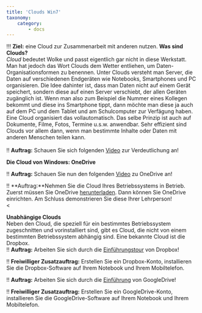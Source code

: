 ```yaml
---
title: 'Clouds Win7'
taxonomy:
    category:
        - docs
---
```


!!! **Ziel:** eine Cloud zur Zusammenarbeit mit anderen nutzen.
**Was sind Clouds?**<br>
*Cloud* bedeutet Wolke und passt eigentlich gar nicht in diese Werkstatt. Man hat jedoch das Wort Clouds dem Wetter entliehen, um Daten-Organisationsformen zu benennen. Unter Clouds versteht man Server, die Daten auf verschiedenen Endgeräten wie Notebooks, Smartphones und PC organisieren. Die Idee dahinter ist, dass man Daten nicht auf einem Gerät speichert, sondern diese auf einen Server verschiebt, der allen Geräten zugänglich ist. Wenn man also zum Beispiel die Nummer eines Kollegen bekommt und diese ins Smartphone tippt, dann möchte man diese ja auch auf dem PC und dem Tablet und am Schulcomputer zur Verfägung haben. Eine Cloud organisiert das vollautomatisch. Das selbe Prinzip ist auch auf Dokumente, Filme, Fotos, Termine u.s.w. anwendbar. Sehr effizient sind Clouds vor allem dann, wenn man bestimmte Inhalte oder Daten mit anderen Menschen teilen kann.<br><br>
!! **Auftrag:** Schauen Sie sich folgenden [Video](https://www.youtube.com/watch?v=NoABtadYfxo) zur Verdeutlichung an! <br>

**Die Cloud von Windows: OneDrive**

!! **Auftrag:** Schauen Sie nun den folgenden [Video](https://www.youtube.com/watch?v=KeY_1C4-wm8) zu OneDrive an!<br>

!! **Auftrag:**Nehmen Sie die Cloud Ihres Betriebssystems in Betrieb. Zuerst müssen Sie OneDrive [ herunterladen](https://onedrive.live.com/about/de-ch/support). Dann können Sie OneDrive einrichten. Am Schluss demonstrieren Sie diese Ihrer Lehrperson!<br><

**Unabhängige Clouds**<br>
Neben den Cloud, die speziell für ein bestimmtes Betriebssystem zugeschnitten und vorinstalliert sind, gibt es Cloud, die nicht von einem bestimmten Betriebssystem abhängig sind. Eine bekannte Cloud ist die Dropbox. <br>
!! **Auftrag:** Arbeiten Sie sich durch die [Einführungstour](https://www.dropbox.com/tour/0|) von Dropbox!<br>

!! **Freiwilliger Zusatzauftrag:** Erstellen Sie ein Dropbox-Konto, installieren Sie die Dropbox-Software auf Ihrem Notebook und Ihrem Mobiltelefon. <br>

!! **Auftrag:** Arbeiten Sie sich durch die [Einführung](https://www.google.ch/drive/about.html|) von GoogleDrive!<br>

!! **Freiwilliger Zusatzauftrag:** Erstellen Sie ein GoogleDrive-Konto, installieren Sie die GoogleDrive-Software auf Ihrem Notebook und Ihrem Mobiltelefon. <br><br><br>





